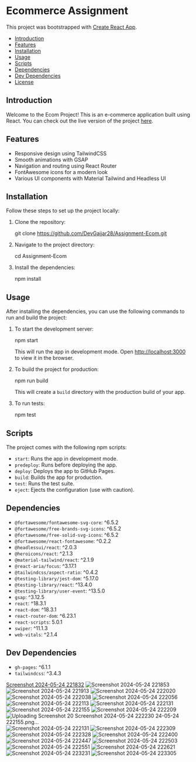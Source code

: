 
# Ecommerce Assignment 

This project was bootstrapped with [Create React App](https://github.com/facebook/create-react-app).


- [Introduction](#introduction)
- [Features](#features)
- [Installation](#installation)
- [Usage](#usage)
- [Scripts](#scripts)
- [Dependencies](#dependencies)
- [Dev Dependencies](#dev-dependencies)
- [License](#license)

## Introduction
Welcome to the Ecom Project! This is an e-commerce application built using React. You can check out the live version of the project [here](https://DevGajjar28.github.io/Assignment-Ecom/).

## Features
- Responsive design using TailwindCSS
- Smooth animations with GSAP
- Navigation and routing using React Router
- FontAwesome icons for a modern look
- Various UI components with Material Tailwind and Headless UI

## Installation
Follow these steps to set up the project locally:

1. Clone the repository:
   
   git clone https://github.com/DevGajjar28/Assignment-Ecom.git
   

2. Navigate to the project directory:
 
   cd Assignment-Ecom


3. Install the dependencies:
 
   npm install
   

## Usage
After installing the dependencies, you can use the following commands to run and build the project:

1. To start the development server:
   
   npm start
   
   This will run the app in development mode. Open [http://localhost:3000](http://localhost:3000) to view it in the browser.

2. To build the project for production:
  
   npm run build
  
   This will create a `build` directory with the production build of your app.

3. To run tests:
  
   npm test
 

## Scripts
The project comes with the following npm scripts:

- `start`: Runs the app in development mode.
- `predeploy`: Runs before deploying the app.
- `deploy`: Deploys the app to GitHub Pages.
- `build`: Builds the app for production.
- `test`: Runs the test suite.
- `eject`: Ejects the configuration (use with caution).

## Dependencies
- `@fortawesome/fontawesome-svg-core`: ^6.5.2
- `@fortawesome/free-brands-svg-icons`: ^6.5.2
- `@fortawesome/free-solid-svg-icons`: ^6.5.2
- `@fortawesome/react-fontawesome`: ^0.2.2
- `@headlessui/react`: ^2.0.3
- `@heroicons/react`: ^2.1.3
- `@material-tailwind/react`: ^2.1.9
- `@react-aria/focus`: ^3.17.1
- `@tailwindcss/aspect-ratio`: ^0.4.2
- `@testing-library/jest-dom`: ^5.17.0
- `@testing-library/react`: ^13.4.0
- `@testing-library/user-event`: ^13.5.0
- `gsap`: ^3.12.5
- `react`: ^18.3.1
- `react-dom`: ^18.3.1
- `react-router-dom`: ^6.23.1
- `react-scripts`: 5.0.1
- `swiper`: ^11.1.3
- `web-vitals`: ^2.1.4

## Dev Dependencies
- `gh-pages`: ^6.1.1
- `tailwindcss`: ^3.4.3


[Screenshot 2024-05-24 221832](https://github.com/DevGajjar28/Assignment-Ecom/assets/145287513/728ce0dc-8172-48c6-8525-9686625f7dd7)
![Screenshot 2024-05-24 221853](https://github.com/DevGajjar28/Assignment-Ecom/assets/145287513/7e4786fc-ffe4-4b3f-979f-02b82b937728)
![Screenshot 2024-05-24 221913](https://github.com/DevGajjar28/Assignment-Ecom/assets/145287513/59a992ab-88e3-4236-9e48-58c02e39071d)
![Screenshot 2024-05-24 222020](https://github.com/DevGajjar28/Assignment-Ecom/assets/145287513/5e185564-d08c-4ab0-b26a-f53553614e75)
![Screenshot 2024-05-24 222038](https://github.com/DevGajjar28/Assignment-Ecom/assets/145287513/a8e6d133-44e7-4552-b270-403c4410f4a4)
![Screenshot 2024-05-24 222056](https://github.com/DevGajjar28/Assignment-Ecom/assets/145287513/ebe0605f-2d21-4494-ab1a-3689f59bd960)
![Screenshot 2024-05-24 222113](https://github.com/DevGajjar28/Assignment-Ecom/assets/145287513/97d77f17-140c-422e-a15b-4cc040b85fb6)
![Screenshot 2024-05-24 222131](https://github.com/DevGajjar28/Assignment-Ecom/assets/145287513/39254fae-c114-480e-8101-a37dbaad2020)
![Screenshot 2024-05-24 222155](https://github.com/DevGajjar28/Assignment-Ecom/assets/145287513/4ff14c6f-a1d8-4562-9fd6-2f0529ce2cc7)
![Screenshot 2024-05-24 222209](https://github.com/DevGajjar28/Assignment-Ecom/assets/145287513/99320905-54c1-4395-9db9-099c64b1f51f)
![Uploading Screenshot 20
![Screenshot 2024-05-24 222230](https://github.com/DevGajjar28/Assignment-Ecom/assets/145287513/42a45986-b3c6-4e81-bc32-1225eb8b425e)
24-05-24 222155.png…]()
![Screenshot 2024-05-24 222131](https://github.com/DevGajjar28/Assignment-Ecom/assets/145287513/507a0b7e-23c3-4392-aec2-3d4f9d1fc673)
![Screenshot 2024-05-24 222309](https://github.com/DevGajjar28/Assignment-Ecom/assets/145287513/90952d51-8932-4190-8b8b-c3ff23f79b70)
![Screenshot 2024-05-24 222328](https://github.com/DevGajjar28/Assignment-Ecom/assets/145287513/9cfb8b93-7585-4d92-8d99-6ed59492686c)
![Screenshot 2024-05-24 222400](https://github.com/DevGajjar28/Assignment-Ecom/assets/145287513/156bccc4-7c81-45cc-a2ab-97f53792b491)
![Screenshot 2024-05-24 222447](https://github.com/DevGajjar28/Assignment-Ecom/assets/145287513/c9a46c0f-a33d-41bc-8eb6-57ce36b37473)
![Screenshot 2024-05-24 222503](https://github.com/DevGajjar28/Assignment-Ecom/assets/145287513/973bcfcb-93d2-4bd3-a9d4-6574b1954a9b)
![Screenshot 2024-05-24 222551](https://github.com/DevGajjar28/Assignment-Ecom/assets/145287513/703b2d4c-b120-4e7f-a60b-eebf0a1080bb)
![Screenshot 2024-05-24 222621](https://github.com/DevGajjar28/Assignment-Ecom/assets/145287513/7a38fa7f-149c-46b4-a33b-c880e2a56de0)
![Screenshot 2024-05-24 223231](https://github.com/DevGajjar28/Assignment-Ecom/assets/145287513/9de066ba-6d66-4868-aff6-acd66441fa96)
![Screenshot 2024-05-24 223305](https://github.com/DevGajjar28/Assignment-Ecom/assets/145287513/710df87e-c136-4df4-ad1e-560461b31fe7)
